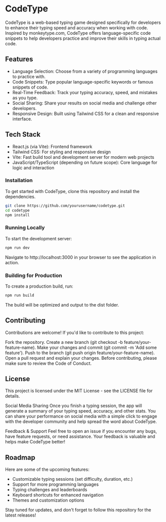 # CodeType

CodeType is a web-based typing game designed specifically for developers to enhance their typing speed and accuracy when working with code. Inspired by monkeytype.com, CodeType offers language-specific code snippets to help developers practice and improve their skills in typing actual code.

## Features

- Language Selection: Choose from a variety of programming languages to practice with.
- Code Snippets: Type popular language-specific keywords or famous snippets of code.
- Real-Time Feedback: Track your typing accuracy, speed, and mistakes as you type.
- Social Sharing: Share your results on social media and challenge other developers.
- Responsive Design: Built using Tailwind CSS for a clean and responsive interface.

## Tech Stack

- React.js (via Vite): Frontend framework
- Tailwind CSS: For styling and responsive design
- Vite: Fast build tool and development server for modern web projects
- JavaScript/TypeScript (depending on future scope): Core language for logic and interaction

### Installation

To get started with CodeType, clone this repository and install the dependencies.

```bash
git clone https://github.com/yourusername/codetype.git
cd codetype
npm install
```

### Running Locally

To start the development server:

```bash
npm run dev
```

Navigate to http://localhost:3000 in your browser to see the application in action.

### Building for Production

To create a production build, run:

```bash
npm run build
```

The build will be optimized and output to the dist folder.

## Contributing

Contributions are welcome! If you'd like to contribute to this project:

Fork the repository.
Create a new branch (git checkout -b feature/your-feature-name).
Make your changes and commit (git commit -m 'Add some feature').
Push to the branch (git push origin feature/your-feature-name).
Open a pull request and explain your changes.
Before contributing, please make sure to review the Code of Conduct.

## License

This project is licensed under the MIT License - see the LICENSE file for details.

Social Media Sharing
Once you finish a typing session, the app will generate a summary of your typing speed, accuracy, and other stats. You can share your performance on social media with a simple click to engage with the developer community and help spread the word about CodeType.

Feedback & Support
Feel free to open an issue if you encounter any bugs, have feature requests, or need assistance. Your feedback is valuable and helps make CodeType better!

## Roadmap

Here are some of the upcoming features:

- Customizable typing sessions (set difficulty, duration, etc.)
- Support for more programming languages
- Typing challenges and leaderboards
- Keyboard shortcuts for enhanced navigation
- Themes and customization options

Stay tuned for updates, and don't forget to follow this repository for the latest releases!
